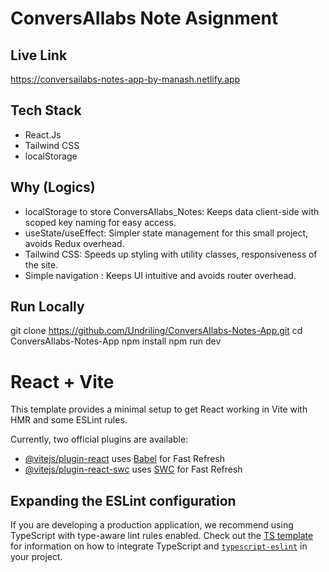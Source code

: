 # ConversAIlabs Note Asignment

## Live Link
https://conversailabs-notes-app-by-manash.netlify.app

## Tech Stack
- React.Js
- Tailwind CSS
- localStorage

## Why (Logics) 

- localStorage to store ConversAIlabs_Notes: Keeps data client-side with scoped key naming for easy access.
- useState/useEffect: Simpler state management for this small project, avoids Redux overhead.
- Tailwind CSS: Speeds up styling with utility classes, responsiveness of the site.
- Simple navigation : Keeps UI intuitive and avoids router overhead.

## Run Locally
git clone https://github.com/Undriling/ConversAIlabs-Notes-App.git
cd ConversAIlabs-Notes-App
npm install
npm run dev



# React + Vite

This template provides a minimal setup to get React working in Vite with HMR and some ESLint rules.

Currently, two official plugins are available:

- [@vitejs/plugin-react](https://github.com/vitejs/vite-plugin-react/blob/main/packages/plugin-react) uses [Babel](https://babeljs.io/) for Fast Refresh
- [@vitejs/plugin-react-swc](https://github.com/vitejs/vite-plugin-react/blob/main/packages/plugin-react-swc) uses [SWC](https://swc.rs/) for Fast Refresh

## Expanding the ESLint configuration

If you are developing a production application, we recommend using TypeScript with type-aware lint rules enabled. Check out the [TS template](https://github.com/vitejs/vite/tree/main/packages/create-vite/template-react-ts) for information on how to integrate TypeScript and [`typescript-eslint`](https://typescript-eslint.io) in your project.
